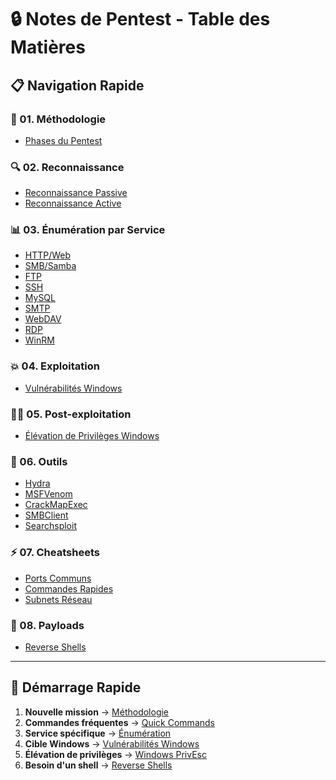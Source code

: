 # 🔒 Notes de Pentest - Table des Matières

## 📋 Navigation Rapide

### 🎯 01. Méthodologie
- [Phases du Pentest](01-methodology/pentest-phases.md)

### 🔍 02. Reconnaissance
- [Reconnaissance Passive](02-reconnaissance/passive-recon.md)
- [Reconnaissance Active](02-reconnaissance/active-recon.md)

### 📊 03. Énumération par Service
- [HTTP/Web](03-enumeration/http-web.md)
- [SMB/Samba](03-enumeration/smb-samba.md)
- [FTP](03-enumeration/ftp.md)
- [SSH](03-enumeration/ssh.md)
- [MySQL](03-enumeration/mysql.md)
- [SMTP](03-enumeration/smtp.md)
- [WebDAV](03-enumeration/webdav.md)
- [RDP](03-enumeration/rdp.md)
- [WinRM](03-enumeration/winrm.md)

### 💥 04. Exploitation
- [Vulnérabilités Windows](04-exploitation/windows-vulns.md)

### 🏴‍☠️ 05. Post-exploitation
- [Élévation de Privilèges Windows](05-post-exploitation/windows-privesc.md)

### 🔨 06. Outils
- [Hydra](06-tools/hydra.md)
- [MSFVenom](06-tools/msfvenom.md)
- [CrackMapExec](06-tools/crackmapexec.md)
- [SMBClient](06-tools/smbclient.md)
- [Searchsploit](06-tools/searchsploit.md)

### ⚡ 07. Cheatsheets
- [Ports Communs](07-cheatsheets/common-ports.md)
- [Commandes Rapides](07-cheatsheets/quick-commands.md)
- [Subnets Réseau](07-cheatsheets/network-subnets.md)

### 🐚 08. Payloads
- [Reverse Shells](08-payloads/reverse-shells.md)

---

## 🚀 Démarrage Rapide
1. **Nouvelle mission** → [Méthodologie](01-methodology/pentest-phases.md)
2. **Commandes fréquentes** → [Quick Commands](07-cheatsheets/quick-commands.md)
3. **Service spécifique** → [Énumération](03-enumeration/)
4. **Cible Windows** → [Vulnérabilités Windows](04-exploitation/windows-vulns.md)
5. **Élévation de privilèges** → [Windows PrivEsc](05-post-exploitation/windows-privesc.md)
6. **Besoin d'un shell** → [Reverse Shells](08-payloads/reverse-shells.md)